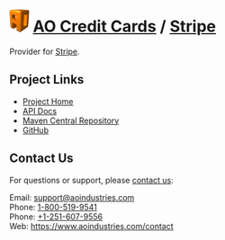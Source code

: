 # [<img src="ao-logo.png" alt="AO Logo" width="35" height="40">](https://www.aoindustries.com/) [AO Credit Cards](https://www.aoindustries.com/ao-credit-cards/) / [Stripe](https://www.aoindustries.com/ao-credit-cards/stripe/)
Provider for [Stripe](https://stripe.com/).

## Project Links
* [Project Home](https://www.aoindustries.com/ao-credit-cards/stripe/)
* [API Docs](https://www.aoindustries.com/ao-credit-cards/stripe/apidocs/)
* [Maven Central Repository](https://search.maven.org/#search|gav|1|g:%22com.aoindustries%22%20AND%20a:%22ao-credit-cards-stripe%22)
* [GitHub](https://github.com/aoindustries/ao-credit-cards-stripe)

## Contact Us
For questions or support, please [contact us](https://www.aoindustries.com/contact):

Email: [support@aoindustries.com](mailto:support@aoindustries.com)  
Phone: [1-800-519-9541](tel:1-800-519-9541)  
Phone: [+1-251-607-9556](tel:+1-251-607-9556)  
Web: https://www.aoindustries.com/contact
